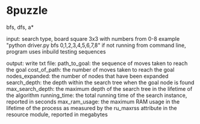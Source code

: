 # 8puzzle
bfs, dfs, a*

input: search type,  board square 3x3 with numbers from 0-8
example "python driver.py bfs 0,1,2,3,4,5,6,7,8"
if not running from command line, program uses inbuild testing sequences

output: write txt file:
    path_to_goal: the sequence of moves taken to reach the goal
    cost_of_path: the number of moves taken to reach the goal
    nodes_expanded: the number of nodes that have been expanded
    search_depth: the depth within the search tree when the goal 
        node is found
    max_search_depth:  the maximum depth of the search tree in the 
    lifetime of the algorithm
    running_time: the total running time of the search instance, 
        reported in seconds
    max_ram_usage: the maximum RAM usage in the lifetime of the process 
        as measured by the ru_maxrss attribute in the resource module, 
        reported in megabytes
